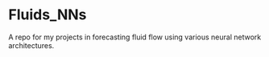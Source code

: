 # Fluids_NNs
A repo for my projects in forecasting fluid flow using various neural network architectures.
